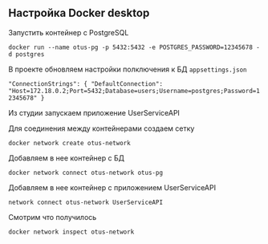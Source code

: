 

## Настройка Docker desktop

Запустить контейнер с PostgreSQL

`docker run --name otus-pg -p 5432:5432 -e POSTGRES_PASSWORD=12345678 -d postgres`

В проекте обновляем настройки полключения к БД `appsettings.json`

  `"ConnectionStrings": {
    "DefaultConnection": "Host=172.18.0.2;Port=5432;Database=users;Username=postgres;Password=12345678"
  }`
  
Из студии запускаем приложение UserServiceAPI

Для соединения между контейнерами создаем сетку

`docker network create otus-network`

Добавляем в нее контейнер с БД

`docker network connect otus-network otus-pg`

Добавляем в нее контейнер с приложением UserServiceAPI

`network connect otus-network UserServiceAPI`

Смотрим что получилось

`docker network inspect otus-network`